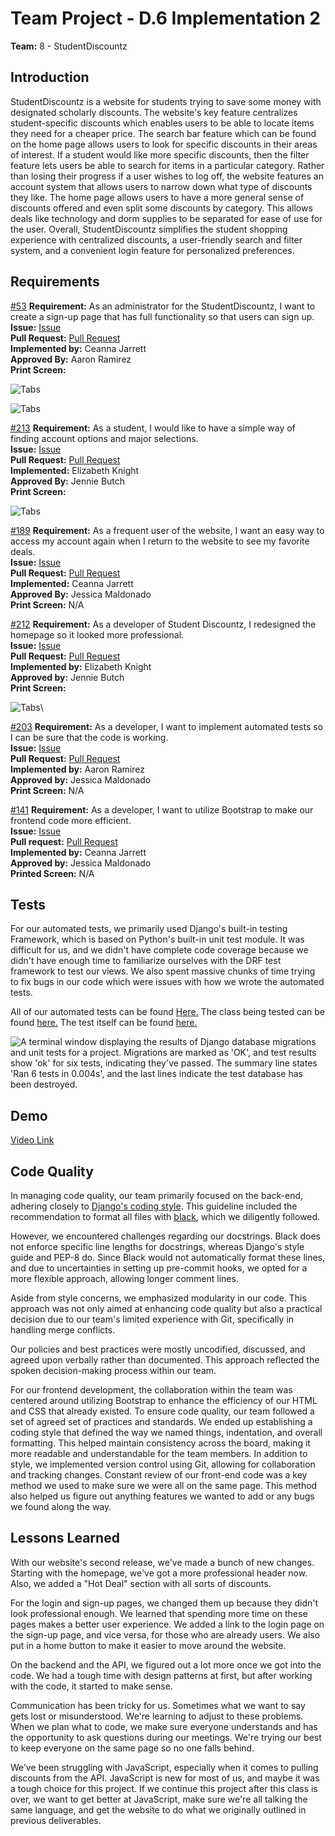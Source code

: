 # Team Project - D.6 Implementation 2

**Team:** 8 - StudentDiscountz

## Introduction
StudentDiscountz is a website for students trying to save some money with designated scholarly discounts. The website's key feature centralizes student-specific discounts which enables users to be able to locate items they need for a cheaper price. The search bar feature which can be found on the home page allows users to look for specific discounts in their areas of interest. If a student would like more specific discounts, then the filter feature lets users be able to search for items in a particular category. Rather than losing their progress if a user wishes to log off, the website features an account system that allows users to narrow down what type of discounts they like. The home page allows users to have a more general sense of discounts offered and even split some discounts by category. This allows deals like technology and dorm supplies to be separated for ease of use for the user. Overall, StudentDiscountz simplifies the student shopping experience with centralized discounts, a user-friendly search and filter system, and a convenient login feature for personalized preferences.

## Requirements

<span style="text-decoration:underline;">#53</span>
**Requirement:** As an administrator for the StudentDiscountz, I want to create a sign-up page that has full functionality so that users can sign up.\
**Issue:** [Issue](https://github.com/aaronr7734/team-8-project/issues/53)\
**Pull Request:** [Pull Request](https://github.com/aaronr7734/team-8-project/pull/57)\
**Implemented by:** Ceanna Jarrett\
**Approved By:** Aaron Ramirez\
**Print Screen:**

![Tabs ](./assets/deliverable-06/login_pic.png)

![Tabs ](./assets/deliverable-06/signup_pic.png)

<span style="text-decoration:underline;">#213</span>
**Requirement:**  As a student, I would like to have a simple way of finding account options and major selections.\
**Issue:** [Issue](https://github.com/aaronr7734/team-8-project/issues/213#issue-2000689727)\
**Pull Request:** [Pull Request](https://github.com/aaronr7734/team-8-project/pull/211#issue2000685566)\
**Implemented:** Elizabeth Knight\
**Approved By:** Jennie Butch\
**Print Screen:**

![Tabs](./assets/deliverable-06/navbar.png)

<span style="text-decoration:underline;">#189</span>
**Requirement:** As a frequent user of the website, I want an easy way to access my account again when I return to the website to see my favorite deals.\
**Issue:** [Issue](https://github.com/aaronr7734/team-8-project/issues/186#issue-1998166131)\
**Pull Request:** [Pull Request](https://github.com/aaronr7734/team-8-project/pull/188)\
**Implemented:** Ceanna Jarrett\
**Approved By:** Jessica Maldonado\
**Print Screen:** N/A

<span style="text-decoration:underline;">#212</span>
**Requirement:** As a developer of Student Discountz, I redesigned the homepage so it looked more professional.\
**Issue:** [Issue](https://github.com/aaronr7734/team-8-project/issues/212)\
**Pull Request:** [Pull Request](https://github.com/aaronr7734/team-8-project/pull/211)\
**Implemented by:** Elizabeth Knight\
**Approved by:** Jennie Butch\
**Print Screen:**

![Tabs](./assets/deliverable-06/homepage.png)\

<span style="text-decoration:underline;">#203</span>
**Requirement:** As a developer, I want to implement automated tests so I can be sure that the code is working.\
**Issue:** [Issue](https://github.com/aaronr7734/team-8-project/issues/214)\
**Pull Request:** [Pull Request](https://github.com/aaronr7734/team-8-project/pull/195)\
**Implemented by:** Aaron Ramirez\
**Approved by:** Jessica Maldonado\
**Print Screen:** N/A

<span style="text-decoration:underline;">#141</span>
**Requirement:** As a developer, I want to utilize Bootstrap to make our frontend code more efficient.\
**Issue:** [Issue](https://github.com/aaronr7734/team-8-project/issues/141)\
**Pull request:** [Pull Request](https://github.com/aaronr7734/team-8-project/pull/188)\
**Implemented by:** Ceanna Jarrett\
**Approved by:** Jessica Maldonado\
**Printed Screen:** N/A


## Tests

For our automated tests, we primarily used Django's built-in testing Framework, which is based on Python's built-in unit test module. It was difficult for us, and we didn't have complete code coverage because we didn't have enough time to familiarize ourselves with the DRF test framework to test our views.  We also spent massive chunks of time trying to fix bugs in our code which were issues with how we wrote the automated tests.

All of our automated tests can be found [Here.](https://github.com/aaronr7734/team-8-project/tree/main/code/server/discountz_app/automated_tests)
The class being tested can be found [here.](https://github.com/aaronr7734/team-8-project/blob/main/code/server/discountz_app/models.py#L41)
The test itself can be found [here.](https://github.com/aaronr7734/team-8-project/blob/main/code/server/discountz_app/automated_tests/test_model_student.py)

![A terminal window displaying the results of Django database migrations and unit tests for a project. Migrations are marked as 'OK', and test results show 'ok' for six tests, indicating they've passed. The summary line states 'Ran 6 tests in 0.004s', and the last lines indicate the test database has been destroyed.](./assets/deliverable-06/automated_test.png)

## Demo
[Video Link](https://youtu.be/dyd2h42NhM8)

## Code Quality

In managing code quality, our team primarily focused on the back-end, adhering closely to [Django's coding style](https://docs.djangoproject.com/en/dev/internals/contributing/writing-code/coding-style/). This guideline included the recommendation to format all files with [black](https://pypi.org/project/black/), which we diligently followed.

However, we encountered challenges regarding our docstrings. Black does not enforce specific line lengths for docstrings, whereas Django's style guide and PEP-8 do. Since Black would not automatically format these lines, and due to uncertainties in setting up pre-commit hooks, we opted for a more flexible approach, allowing longer comment lines.

Aside from style concerns, we emphasized modularity in our code. This approach was not only aimed at enhancing code quality but also a practical decision due to our team's limited experience with Git, specifically in handling merge conflicts.

Our policies and best practices were mostly uncodified, discussed, and agreed upon verbally rather than documented. This approach reflected the spoken decision-making process within our team.

For our frontend development, the collaboration within the team was centered around utilizing Bootstrap to enhance the efficiency of our HTML and CSS that already existed. To ensure code quality, our team followed a set of agreed set of practices and standards. We ended up establishing a coding style that defined the way we named things, indentation, and overall formatting. This helped maintain consistency across the board, making it more readable and understandable for the team members. In addition to style, we implemented version control using Git, allowing for collaboration and tracking changes. Constant review of our front-end code was a key method we used to make sure we were all on the same page. This method also helped us figure out anything features we wanted to add or any bugs we found along the way.

## Lessons Learned
With our website's second release, we've made a bunch of new changes. Starting with the homepage, we've got a more professional header now. Also, we added a "Hot Deal" section with all sorts of discounts.

For the login and sign-up pages, we changed them up because they didn't look professional enough. We learned that spending more time on these pages makes a better user experience. We added a link to the login page on the sign-up page, and vice versa, for those who are already users. We also put in a home button to make it easier to move around the website.

On the backend and the API, we figured out a lot more once we got into the code. We had a tough time with design patterns at first, but after working with the code, it started to make sense.

Communication has been tricky for us. Sometimes what we want to say gets lost or misunderstood. We're learning to adjust to these problems. When we plan what to code, we make sure everyone understands and has the opportunity to ask questions during our meetings. We're trying our best to keep everyone on the same page so no one falls behind.

We’ve been struggling with JavaScript, especially when it comes to pulling discounts from the API. JavaScript is new for most of us, and maybe it was a tough choice for this project.  If we continue this project after this class is over, we want to get better at JavaScript, make sure we're all talking the same language, and get the website to do what we originally outlined in previous deliverables.

